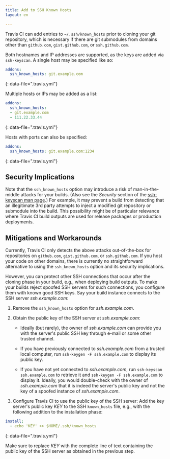 ```yaml
---
title: Add to SSH Known Hosts
layout: en

---
```


Travis CI can add entries to `~/.ssh/known_hosts` prior to cloning
your git repository, which is necessary if there are git submodules
from domains other than `github.com`, `gist.github.com`, or
`ssh.github.com`.

Both hostnames and IP addresses are supported, as the keys are
added via `ssh-keyscan`.  A single host may be specified like so:

```yaml
addons:
  ssh_known_hosts: git.example.com
```
{: data-file=".travis.yml"}

Multiple hosts or IPs may be added as a list:

```yaml
addons:
  ssh_known_hosts:
  - git.example.com
  - 111.22.33.44
```
{: data-file=".travis.yml"}

Hosts with ports can also be specified:

```yaml
addons:
  ssh_known_hosts: git.example.com:1234
```
{: data-file=".travis.yml"}

## Security Implications

Note that the `ssh_known_hosts` option may introduce a risk of man-in-the-middle attacks for your builds.
(Also see the _Security_ section of the [ssh-keyscan man page](https://linux.die.net/man/1/ssh-keyscan "man page for ssh-keyscan").)
For example, it may prevent a build from detecting that an illegitimate 3rd party attempts to inject a modified git repository or submodule into the build.
This possibility might be of particular relevance where Travis CI build outputs are used for release packages or production deployments.

## Mitigations and Workarounds

Currently, Travis CI only detects the above attacks out-of-the-box for repositories on `github.com`, `gist.github.com`, or `ssh.github.com`.
If you host your code on other domains, there is currently no straightforward alternative to using the `ssh_known_hosts` option and its security implications.

However, you can protect other SSH connections that occur after the cloning phase in your build, e.g., when deploying build outputs.
To make your builds reject spoofed SSH servers for such connections, you configure them with known good SSH keys.
Say your build instance connects to the SSH server *ssh.example.com*:

1. Remove the `ssh_known_hosts` option for *ssh.example.com*.

2. Obtain the public key of the SSH server at *ssh.example.com*:

    - Ideally (but rarely), the owner of *ssh.example.com* can provide you with the server's public SSH key through e-mail or some other trusted channel.

    - If you have previously connected to *ssh.example.com* from a trusted local computer, run `ssh-keygen -F ssh.example.com` to display its public key.

    - If you have not yet connected to *ssh.example.com*, run `ssh-keyscan ssh.example.com` to retrieve it and `ssh-keygen -F ssh.example.com` to display it.
    Ideally, you would double-check with the owner of *ssh.example.com* that it is indeed the server's public key and not the key of a spoofed instance of *ssh.example.com*.

3. Configure Travis CI to use the public key of the SSH server:
Add the key server's public key *KEY* to the SSH `known_hosts` file, e.g., with the following addition to the installation phase:

```yaml
install:
  - echo 'KEY' >> $HOME/.ssh/known_hosts
```
{: data-file=".travis.yml"}

Make sure to replace *KEY* with the complete line of text containing the public key of the SSH server as obtained in the previous step.

